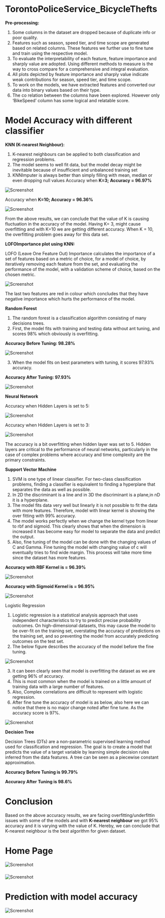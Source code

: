 # TorontoPoliceService_BicycleThefts
**Pre-processing:**
1) Some columns in the dataset are dropped because of duplicate info or poor quality.
2) Features such as season, speed tier, and time scope are generated based on related columns.  These features we further use to fine tune and train using the respective model.
3) To evaluate the interpretability of each feature, feature importance and sharply value are adopted. Using different methods to measure is the way to cross compare for a comprehensive and integral evaluation.
4) All plots depicted by feature importance and sharply value indicate weak contributions for season, speed tier, and time scope.
5) To work on the models, we have extracted features and converted our data into binary values based on their type.
6) The co relation between the columns have been explored. However only ‘BikeSpeed’ column has some logical and relatable score. 

# Model Accuracy with different classifier

**KNN (K-nearest Neighbour):**				
1) K-nearest neighbours can be applied to both classification and regression problems.
2) The model seems to well fit data, but the model decay might be inevitable because of insufficient and unbalanced training set
3) KNNImputer is always better than simply filling with mean, median or even dropping null values
  Accuracy when **K=3;**
  **Accuracy = 96.97%**

  ![Screenshot](ss/knn.png)
  
  Accuracy when **K=10;
Accuracy = 96.36%**

  ![Screenshot](ss/knn2.png)
  
  From the above results, we can conclude that the value of K is causing fluctuation in the accuracy of the model.
Having K= 3, might cause overfitting and with K=10 we are getting different accuracy. When K = 10, the overfitting problem goes away for this data set.

**LOFOImportance plot using KNN:**

LOFO (Leave One Feature Out) Importance calculates the importance of a set of features based on a metric of choice, for a model of choice, by iteratively removing each feature from the set, and evaluating the performance of the model, with a validation scheme of choice, based on the chosen metric.

![Screenshot](ss/lofo.png)

The last two features are red in colour which concludes that they have negative importance which hurts the performance of the model.

**Random Forest**
1) The random forest is a classification algorithm consisting of many decisions trees.
2) First, the model fits with training and testing data without ant tuning, and scores 98% which obviously is overfitting.

**Accuracy Before Tuning: 98.28%**

![Screenshot](ss/rf1.png)

3) When the model fits on best parameters with tuning, it scores 97.93% accuracy. 

**Accuracy After Tuning: 97.93%**

![Screenshot](ss/rf2.png)

**Neural Network**

Accuracy when Hidden Layers is set to 5:

![Screenshot](ss/nn1.png)

Accuracy when Hidden Layers is set to 3:

![Screenshot](ss/nn2.png)

The accuracy is a bit overfitting when hidden layer was set to 5. Hidden layers are critical to the performance of neural networks, particularly in the case of complex problems where accuracy and time complexity are the primary constraints.

**Support Vector Machine**

1) SVM is one type of linear classifier. For two-class classification problems, finding a classifier is equivalent to finding a hyperplane that separates the data as well as possible.
2) In 2D the discriminant is a line and in 3D the discriminant is a plane,in nD it is a hyperplane.
3) The model fits data very well but linearly it is not possible to fit the data with more features. Therefore, model with linear kernel is showing the over fitting with 99% accuracy.
4)  The model works perfectly when we change the kernel type from linear to rbf and sigmoid. This clearly shows that when the dimension is increased it has become easy for model to separate the data and predict the output.
5) Also, fine tuning of the model can be done with the changing values of C and Gamma. Fine tuning the model with changing value of c will eventually tries to find wide margin. This process will take more time since the dataset has more features.

**Accuracy with RBF Kernel is = 96.39%**

![Screenshot](ss/svm1.jpg)

**Accuracy with Sigmoid Kernel is = 96.95%**

![Screenshot](ss/svm2.jpg)

Logistic Regression

1) Logistic regression is a statistical analysis approach that uses independent characteristics to try to predict precise probability outcomes. On high-dimensional datasets, this may cause the model to be over-fit on the training set, overstating the accuracy of predictions on the training set, and so preventing the model from accurately predicting outcomes on the test set.
2) The below figure describes the accuracy of the model before the fine tuning.

![Screenshot](ss/lg1.png)

3) It can been clearly seen that model is overfitting the dataset as we are getting 96% of accuracy.
4) This is most common when the model is trained on a little amount of training data with a large number of features.
5) Also, Complex correlations are difficult to represent with logistic regression.
6) After fine tune the accuracy of model is as below, also here we can notice that there is no major change noted after fine tune. As the accuracy score is 97%.

![Screenshot](ss/lg2.png)

**Decision Tree**

Decision Trees (DTs) are a non-parametric supervised learning method used for classification and regression. The goal is to create a model that predicts the value of a target variable by learning simple decision rules inferred from the data features. A tree can be seen as a piecewise constant approximation.

**Accuracy Before Tuning is 99.79%**

**Accuracy After Tuning is 98.6%**


# Conclusion
Based on the above accuracy results, we are facing overfitting/underfittin issues with some of the models and with **K-nearest neighbour** we got 95% accuracy and it is varying with the value of K. Hereby, we can conclude that K-nearest neighbour is the best algorithm for given dataset. 










# Home Page
![Screenshot](ss/ss0.png)
### 
![Screenshot](ss/ss2.png)
# Prediction with model accuracy
![Screenshot](ss/ss1.png)
